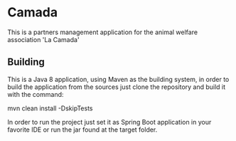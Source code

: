 # Camada
This is a partners management application for the animal welfare association 'La Camada'

## Building

This is a Java 8 application, using Maven as the building system, in order to build the application from the sources just clone the repository and build it with the command:
  
  mvn clean install -DskipTests
  
In order to run the project just set it as Spring Boot application in your favorite IDE or run the jar found at the target folder.
